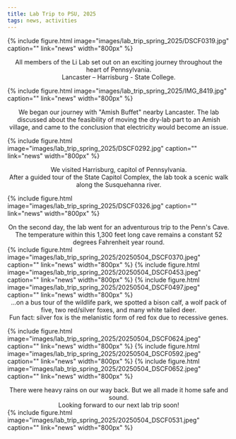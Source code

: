 ```yaml
---
title: Lab Trip to PSU, 2025
tags: news, activities
---
```

{%
  include figure.html
  image="images/lab_trip_spring_2025/DSCF0319.jpg"
  caption=""
  link="news"
  width="800px"
%}
<div align="center">All members of the Li Lab set out on an exciting journey throughout the heart of Pennsylvania.<br />Lancaster – Harrisburg - State College.</div>

{%
  include figure.html
  image="images/lab_trip_spring_2025/IMG_8419.jpg"
  caption=""
  link="news"
  width="800px"
%}
<div align="center">We began our journey with "Amish Buffet" nearby Lancaster. The lab discussed about the feasibility of moving the dry-lab part to an Amish village, and came to the conclusion that electricity would become an issue.</div>

{%
  include figure.html
  image="images/lab_trip_spring_2025/DSCF0292.jpg"
  caption=""
  link="news"
  width="800px"
%}
<div align="center">We visited Harrisburg, capitol of Pennsylvania.<br />After a guided tour of the State Capitol Complex, the lab took a scenic walk along the Susquehanna river.</div>

{%
  include figure.html
  image="images/lab_trip_spring_2025/DSCF0326.jpg"
  caption=""
  link="news"
  width="800px"
%}

<div align="center">On the second day, the lab went for an adventurous trip to the Penn's Cave.<br />The temperature within this 1,300 feet long cave remains a constant 52 degrees Fahrenheit year round.</div>
{%
  include figure.html
  image="images/lab_trip_spring_2025/20250504_DSCF0370.jpeg"
  caption=""
  link="news"
  width="800px"
%}
{%
  include figure.html
  image="images/lab_trip_spring_2025/20250504_DSCF0453.jpeg"
  caption=""
  link="news"
  width="800px"
%}
{%
  include figure.html
  image="images/lab_trip_spring_2025/20250504_DSCF0497.jpeg"
  caption=""
  link="news"
  width="800px"
%}
<div align="center">...on a bus tour of the wildlife park, we spotted a bison calf, a wolf pack of five, two red/silver foxes, and many white tailed deer.<br />Fun fact: silver fox is the melanistic form of red fox due to recessive genes.</div>

{%
  include figure.html
  image="images/lab_trip_spring_2025/20250504_DSCF0624.jpeg"
  caption=""
  link="news"
  width="800px"
%}
{%
  include figure.html
  image="images/lab_trip_spring_2025/20250504_DSCF0592.jpeg"
  caption=""
  link="news"
  width="800px"
%}
{%
  include figure.html
  image="images/lab_trip_spring_2025/20250504_DSCF0652.jpeg"
  caption=""
  link="news"
  width="800px"
%}
<div align="center">There were heavy rains on our way back. But we all made it home safe and sound. <br />Looking forward to our next lab trip soon!</div>
{%
  include figure.html
  image="images/lab_trip_spring_2025/20250504_DSCF0531.jpeg"
  caption=""
  link="news"
  width="800px"
%}

